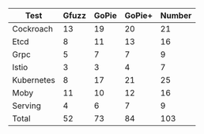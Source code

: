 | Test  |    Gfuzz  |    GoPie  |    GoPie+  |    Number |
| --- | --- | --- | --- | --- |
| Cockroach  |    13  |    19  |    20  |    21 |
| Etcd  |    8  |    11  |    13  |    16 |
| Grpc  |    5  |    7  |    7  |    9 |
| Istio  |    3  |    3  |    4  |    7 |
| Kubernetes  |    8  |    17  |    21  |    25 |
| Moby  |    11  |    10  |    12  |    16 |
| Serving  |    4  |    6  |    7  |    9 |
| Total  |    52  |    73  |    84  |    103 |
